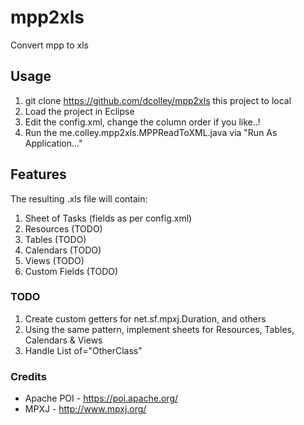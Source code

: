 # mpp2xls
Convert mpp to xls

## Usage

1. git clone https://github.com/dcolley/mpp2xls this project to local
2. Load the project in Eclipse
3. Edit the config.xml, change the column order if you like..!
4. Run the me.colley.mpp2xls.MPPReadToXML.java via "Run As Application..."

## Features

The resulting .xls file will contain:

1. Sheet of Tasks (fields as per config.xml)
2. Resources (TODO)
3. Tables (TODO)
4. Calendars (TODO)
5. Views (TODO)
6. Custom Fields (TODO)

### TODO

1. Create custom getters for net.sf.mpxj.Duration, and others
2. Using the same pattern, implement sheets for Resources, Tables, Calendars & Views
3. Handle List of="OtherClass"

### Credits

- Apache POI - https://poi.apache.org/
- MPXJ - http://www.mpxj.org/
